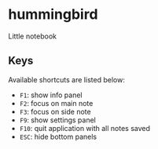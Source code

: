 # hummingbird
Little notebook


## Keys

Available shortcuts are listed below:

- `F1`: show info panel
- `F2`: focus on main note
- `F3`: focus on side note
- `F9`: show settings panel
- `F10`: quit application with all notes saved
- `ESC`: hide bottom panels